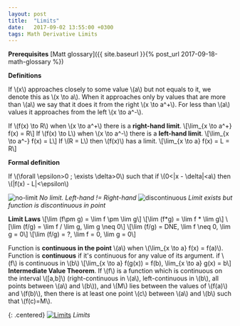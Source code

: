 ```yaml
---
layout: post
title:  "Limits"
date:   2017-09-02 13:55:00 +0300
tags: Math Derivative Limits
---
```


**Prerequisites** [Matt glossary]({{ site.baseurl }}{% post_url 2017-09-18-math-glossary %})

**Definitions**

If \\(x\\) approaches closely to some value \\(a\\) but not equals to it, we denote this as \\(x \to a\\). When it approaches only by values that are more than \\(a\\) we say that it does it from the right \\(x \to a^+\\). For less than \\(a\\) values it approaches from the left \\(x \to a^-\\).

If \\(f(x) \to R\\) when \\(x \to a^+\\) there is a **right-hand limit**. \\[\lim_{x \to a^+} f(x) = R\\]
If \\(f(x) \to L\\) when \\(x \to a^-\\) there is a **left-hand limit**. \\[\lim_{x \to a^-} f(x) = L\\]
If \\(R = L\\) then \\(f(x)\\) has a limit.
\\[\lim_{x \to a} f(x) = L = R\\]

**Formal definition**

If \\(\forall \epsilon>0 \; \exists \delta>0\\) such that if \\(0<\|x - \delta\|<a\\) then \\(\|f(x) - L\|<\epsilon\\)

<p class="centered">
  <span class="half-width">
    <img src="{{ site.url }}/assets/images/limits/no-limit.svg" alt="no-limit">
    <em>No limit. Left-hand != Right-hand</em>
  </span>
  <span class="half-width" style="vertical-align: top">
    <img src="{{ site.url }}/assets/images/limits/discontinuous.svg" alt="discontinuous">
    <em>Limit exists but function is discontinuous in point</em>
  </span>
</p>

**Limit Laws**
\\[\lim (f\pm g) = \lim f \pm \lim g\\]
\\[\lim (f*g) = \lim f * \lim g\\]
\\[\lim (f/g) = \lim f / \lim g, \lim g \neq 0\\]
\\[\lim (f/g) = DNE, \lim f \neq 0, \lim g = 0\\]
\\[\lim (f/g) = ?, \lim f = 0, \lim g = 0\\]

Function is **continuous in the point** \\(a\\) when \\(\lim_{x \to a} f(x) = f(a)\\). Function is **continuous** if it's continuous for any value of its argument.
if \\(f\\) is continuous in \\(b\\)
\\[\lim_{x \to a} f(g(x)) = f(b), \lim_{x \to a} g(x) = b\\]
**Intermediate Value Theorem**. If \\(f\\) is a function which is continuous on the interval \\([a,b]\\) (right-continuous in \\(a\\), left-continuous in \\(b\\), all  points between \\(a\\) and \\(b\\)), and \\(M\\) lies between the values of \\(f(a)\\) and \\(f(b)\\), then there is at least one point \\(c\\) between \\(a\\) and \\(b\\) such that \\(f(c)=M\\).

{: .centered}
[![Limits](https://img.youtube.com/vi/kfF40MiS7zA/0.jpg)](https://www.youtube.com/watch?v=kfF40MiS7zA)
*Limits*
